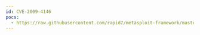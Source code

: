 ```yaml
---
id: CVE-2009-4146
pocs:
  - https://raw.githubusercontent.com/rapid7/metasploit-framework/master/modules/exploits/freebsd/local/rtld_execl_priv_esc.rb
---
```


